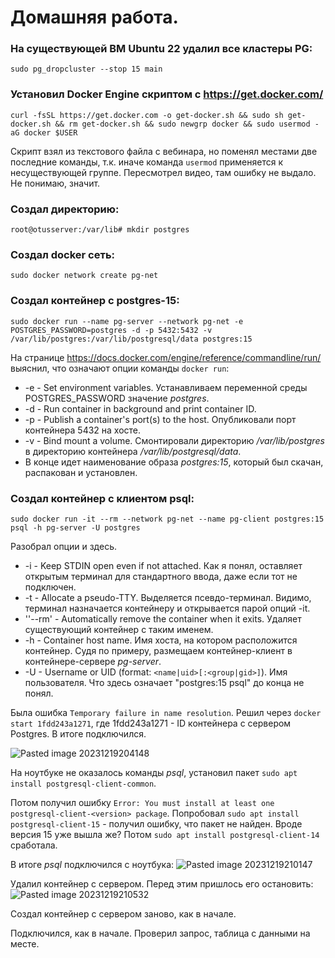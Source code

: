 # Домашняя работа.

### На существующей ВМ Ubuntu 22 удалил все кластеры PG:
```
sudo pg_dropcluster --stop 15 main
```

### Установил Docker Engine скриптом с https://get.docker.com/
```
curl -fsSL https://get.docker.com -o get-docker.sh && sudo sh get-docker.sh && rm get-docker.sh && sudo newgrp docker && sudo usermod -aG docker $USER
```

Скрипт взял из текстового файла с вебинара, но поменял местами две последние команды, т.к. иначе команда `usermod` применяется к несуществующей группе. Пересмотрел видео, там ошибку не выдало. Не понимаю, значит.

### Создал директорию:
```
root@otusserver:/var/lib# mkdir postgres
```

### Создал docker сеть:
```
sudo docker network create pg-net
```

### Создал контейнер с postgres-15:
```
sudo docker run --name pg-server --network pg-net -e POSTGRES_PASSWORD=postgres -d -p 5432:5432 -v /var/lib/postgres:/var/lib/postgresql/data postgres:15
```

На странице https://docs.docker.com/engine/reference/commandline/run/ выяснил, что означают опции команды `docker run`:

- -e - Set environment variables. Устанавливаем переменной среды POSTGRES_PASSWORD значение *postgres*.
- -d - Run container in background and print container ID. 
- -p - Publish a container's port(s) to the host. Опубликовали порт контейнера 5432 на хосте.
- -v - Bind mount a volume. Смонтировали директорию */var/lib/postgres* в директорию контейнера */var/lib/postgresql/data*.
- В конце идет наименование образа *postgres:15*, который был скачан, распакован и установлен.

### Создал контейнер с клиентом psql:
```
sudo docker run -it --rm --network pg-net --name pg-client postgres:15 psql -h pg-server -U postgres
```

Разобрал опции и здесь.
- -i - Keep STDIN open even if not attached. Как я понял, оставляет открытым терминал для стандартного ввода, даже если тот не подключен.
- -t - Allocate a pseudo-TTY. Выделяется псевдо-терминал. Видимо, терминал назначается контейнеру и открывается парой опций -it.
- ''--rm' - Automatically remove the container when it exits. Удаляет существующий контейнер с таким именем.
- -h - Container host name. Имя хоста, на котором расположится контейнер. Судя по примеру, размещаем контейнер-клиент в контейнере-сервере *pg-server*.
- -U - Username or UID (format: `<name|uid>[:<group|gid>]`). Имя пользователя.
Что здесь означает "postgres:15 psql" до конца не понял.  

Была ошибка `Temporary failure in name resolution`. Решил через `docker start 1fdd243a1271`, где 1fdd243a1271 - ID контейнера с сервером Postgres. В итоге подключился.

![Pasted image 20231219204148](https://github.com/protreck/OtusPostgreSQL/assets/152184887/dbb28ca2-cd82-4457-b613-5f9e22c1d0cb)


На ноутбуке не оказалось команды *psql*, установил пакет `sudo apt install postgresql-client-common`.

Потом получил ошибку `Error: You must install at least one postgresql-client-<version> package`.
Попробовал `sudo apt install postgresql-client-15` - получил ошибку, что пакет не найден. Вроде версия 15 уже вышла же?
Потом `sudo apt install postgresql-client-14` сработала.

В итоге *psql* подключился с ноутбука:
![Pasted image 20231219210147](https://github.com/protreck/OtusPostgreSQL/assets/152184887/10625174-615a-48f7-89ae-0f3947b50741)


Удалил контейнер с сервером. Перед этим пришлось его остановить:
![Pasted image 20231219210532](https://github.com/protreck/OtusPostgreSQL/assets/152184887/c14ec5cc-a0a2-4dd5-b4ab-c9c9b52bb585)


Создал контейнер с сервером заново, как в начале.

Подключился, как в начале. Проверил запрос, таблица с данными на месте.

